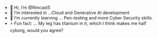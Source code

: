 - 👋 Hi, I’m @Rmcast5
- 👀 I’m interested in ...Cloud and Generative AI development 
- 🌱 I’m currently learning ... Pen-testing and more Cyber Security skills.
- ⚡ Fun fact: ... My leg has titanium in it, which I think makes me half cyborg, would you agree?

<!---
Rmcast5/Rmcast5 is a ✨ special ✨ repository because its `README.md` (this file) appears on your GitHub profile.
You can click the Preview link to take a look at your changes.
--->
